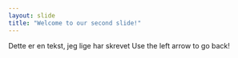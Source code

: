 ```yaml
---
layout: slide
title: "Welcome to our second slide!"
---
```

Dette er en tekst, jeg lige har skrevet
Use the left arrow to go back!
